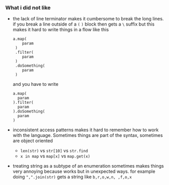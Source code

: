 
### What i did not like
 
* the lack of line terminator makes it cumbersome to break the long lines. if you break a line outside of a `(` `)` block then
gets a `\` suffix but this makes it hard to write things in a flow like this
  ```
  a.map(
      param
   )
   .filter(
      param
   )
   .doSomething(
      param
   )
  ```
  and you have to write
  ```
  a.map(
    param
  ).filter(
    param
  ).doSomething(
    param
  )
  ```
  
* inconsistent access patterns makes it hard to remember how to work with the language.
Sometimes things are part of the syntax, sometimes are object oriented
  * `len(str)` vs `str[10]` vs `str.find`
  * `x in map` vs `map[x]` vs `map.get(x)`
   
* treating string as a subtype of an enumeration sometimes makes things very annoying because works but in unexpected ways. for example doing `",".join(str)` gets a string like `b,r,o,w,n, ,f,o,x`
